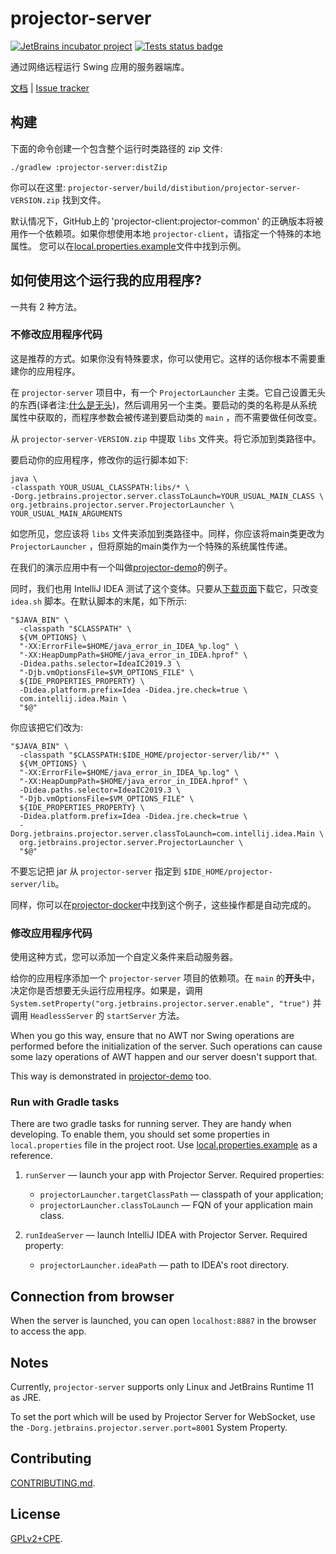 # projector-server
[![JetBrains incubator project](https://jb.gg/badges/incubator.svg)](https://confluence.jetbrains.com/display/ALL/JetBrains+on+GitHub)
[![Tests status badge](https://github.com/JetBrains/projector-server/workflows/Tests/badge.svg)](https://github.com/JetBrains/projector-server/actions)

通过网络远程运行 Swing 应用的服务器端库。

[文档](https://jetbrains.github.io/projector-client/mkdocs/latest/) | [Issue tracker](https://youtrack.jetbrains.com/issues/PRJ)

## 构建

下面的命令创建一个包含整个运行时类路径的 zip 文件:

```shell script
./gradlew :projector-server:distZip
```

你可以在这里: `projector-server/build/distibution/projector-server-VERSION.zip` 找到文件。

默认情况下，GitHub上的 'projector-client:projector-common' 的正确版本将被用作一个依赖项。如果你想使用本地 `projector-client`，请指定一个特殊的本地属性。 您可以在[local.properties.example](local.properties.example)文件中找到示例。

## 如何使用这个运行我的应用程序?

一共有 2 种方法。

### 不修改应用程序代码

这是推荐的方式。如果你没有特殊要求，你可以使用它。这样的话你根本不需要重建你的应用程序。

在 `projector-server` 项目中，有一个 `ProjectorLauncher` 主类。它自己设置无头的东西(译者注:[什么是无头](https://zh.wikipedia.org/wiki/%E6%97%A0%E5%A4%B4%E6%B5%8F%E8%A7%88%E5%99%A8))，然后调用另一个主类。要启动的类的名称是从系统属性中获取的，而程序参数会被传递到要启动类的 `main` ，而不需要做任何改变。

从 `projector-server-VERSION.zip` 中提取 `libs` 文件夹。将它添加到类路径中。

要启动你的应用程序，修改你的运行脚本如下:

```Shell Script
java \
-classpath YOUR_USUAL_CLASSPATH:libs/* \
-Dorg.jetbrains.projector.server.classToLaunch=YOUR_USUAL_MAIN_CLASS \
org.jetbrains.projector.server.ProjectorLauncher \
YOUR_USUAL_MAIN_ARGUMENTS
```

如您所见，您应该将 `libs` 文件夹添加到类路径中。同样，你应该将main类更改为 `ProjectorLauncher` ，但将原始的main类作为一个特殊的系统属性传递。


在我们的演示应用中有一个叫做[projector-demo](https://github.com/JetBrains/projector-demo)的例子。

同时，我们也用 IntelliJ IDEA 测试了这个变体。只要从[下载页面](https://www.jetbrains.com/idea/download/index.html)下载它，只改变 `idea.sh` 脚本。在默认脚本的末尾，如下所示:


```shell script
"$JAVA_BIN" \
  -classpath "$CLASSPATH" \
  ${VM_OPTIONS} \
  "-XX:ErrorFile=$HOME/java_error_in_IDEA_%p.log" \
  "-XX:HeapDumpPath=$HOME/java_error_in_IDEA.hprof" \
  -Didea.paths.selector=IdeaIC2019.3 \
  "-Djb.vmOptionsFile=$VM_OPTIONS_FILE" \
  ${IDE_PROPERTIES_PROPERTY} \
  -Didea.platform.prefix=Idea -Didea.jre.check=true \
  com.intellij.idea.Main \
  "$@"
```

你应该把它们改为:

```shell script
"$JAVA_BIN" \
  -classpath "$CLASSPATH:$IDE_HOME/projector-server/lib/*" \
  ${VM_OPTIONS} \
  "-XX:ErrorFile=$HOME/java_error_in_IDEA_%p.log" \
  "-XX:HeapDumpPath=$HOME/java_error_in_IDEA.hprof" \
  -Didea.paths.selector=IdeaIC2019.3 \
  "-Djb.vmOptionsFile=$VM_OPTIONS_FILE" \
  ${IDE_PROPERTIES_PROPERTY} \
  -Didea.platform.prefix=Idea -Didea.jre.check=true \
  -Dorg.jetbrains.projector.server.classToLaunch=com.intellij.idea.Main \
  org.jetbrains.projector.server.ProjectorLauncher \
  "$@"
```

不要忘记把 jar 从 `projector-server` 指定到 `$IDE_HOME/projector-server/lib`。


同样，你可以在[projector-docker](https://github.com/JetBrains/projector-docker)中找到这个例子，这些操作都是自动完成的。

### 修改应用程序代码

使用这种方式，您可以添加一个自定义条件来启动服务器。

给你的应用程序添加一个 `projector-server` 项目的依赖项。在 `main` 的**开头**中，决定你是否想要无头运行应用程序。如果是，调用`System.setProperty("org.jetbrains.projector.server.enable", "true")` 并调用 `HeadlessServer` 的 `startServer` 方法。


When you go this way, ensure that no AWT nor Swing operations are performed before the initialization of the server. Such operations can cause some lazy operations of AWT happen and our server doesn't support that.

This way is demonstrated in [projector-demo](https://github.com/JetBrains/projector-demo) too.

### Run with Gradle tasks
There are two gradle tasks for running server. They are handy when developing. To enable them, you should set some properties in `local.properties` file in the project root. Use [local.properties.example](local.properties.example) as a reference.

1. `runServer` &mdash; launch your app with Projector Server. Required properties:
    * `projectorLauncher.targetClassPath` &mdash; classpath of your application;
    * `projectorLauncher.classToLaunch` &mdash; FQN of your application main class.

2. `runIdeaServer` &mdash; launch IntelliJ IDEA with Projector Server. Required property:
    * `projectorLauncher.ideaPath` &mdash; path to IDEA's root directory.

## Connection from browser
When the server is launched, you can open `localhost:8887` in the browser to access the app.

## Notes
Currently, `projector-server` supports only Linux and JetBrains Runtime 11 as JRE.

To set the port which will be used by Projector Server for WebSocket, use the `-Dorg.jetbrains.projector.server.port=8001` System Property.

## Contributing
[CONTRIBUTING.md](https://github.com/JetBrains/projector-server/blob/master/docs/CONTRIBUTING.md).

## License
[GPLv2+CPE](LICENSE.txt).
